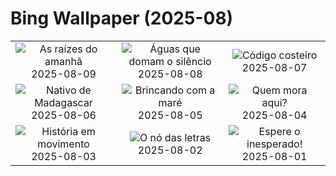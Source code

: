 # Bing Wallpaper (2025-08)

|  |  |  |
|:---:|:---:|:---:|
| ![](https://www.bing.com/th?id=OHR.MaoriRock_PT-BR7824460813_400x240.jpg "As raízes do amanhã") 2025-08-09 | ![](https://www.bing.com/th?id=OHR.IguazuArgentina_PT-BR7659880739_400x240.jpg "Águas que domam o silêncio") 2025-08-08 | ![](https://www.bing.com/th?id=OHR.GasparillaLight_PT-BR0335671188_400x240.jpg "Código costeiro") 2025-08-07 |
| ![](https://www.bing.com/th?id=OHR.BabyLemur_PT-BR1048379663_400x240.jpg "Nativo de Madagascar") 2025-08-06 | ![](https://www.bing.com/th?id=OHR.CaliforniaTidepool_PT-BR9575263840_400x240.jpg "Brincando com a maré") 2025-08-05 | ![](https://www.bing.com/th?id=OHR.LaplandOwl_PT-BR9387648835_400x240.jpg "Quem mora aqui?") 2025-08-04 |
| ![](https://www.bing.com/th?id=OHR.DiaCapoeirista_PT-BR1567987361_400x240.jpg "História em movimento") 2025-08-03 | ![](https://www.bing.com/th?id=OHR.RotatoriaLetras_PT-BR3269837053_400x240.jpg "O nó das letras") 2025-08-02 | ![](https://www.bing.com/th?id=OHR.EdinburghFringe_PT-BR1616898906_400x240.jpg "Espere o inesperado!") 2025-08-01 |
